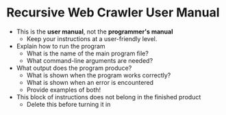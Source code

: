 # Recursive Web Crawler User Manual

*   This is the **user manual**, not the **programmer's manual**
    *   Keep your instructions at a user-friendly level.
*   Explain how to run the program
    *   What is the name of the main program file?
    *   What command-line arguments are needed?
*   What output does the program produce?
    *   What is shown when the program works correctly?
    *   What is shown when an error is encountered
    *   Provide examples of both!
*   This block of instructions does not belong in the finished product
    *   Delete this before turning it in
